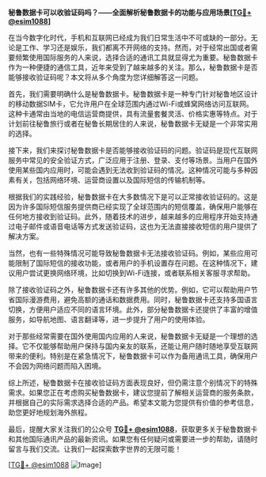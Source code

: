 **秘鲁数据卡可以收验证码吗？——全面解析秘鲁数据卡的功能与应用场景[[TG💪+ @esim1088](https://t.me/s/esim1088)]**

在当今数字化时代，手机和互联网已经成为我们日常生活中不可或缺的一部分。无论是工作、学习还是娱乐，我们都离不开网络的支持。然而，对于经常出国或者需要频繁使用国际服务的人来说，选择合适的通讯工具就显得尤为重要。秘鲁数据卡作为一种便捷的通信工具，近年来受到了越来越多的关注。那么，秘鲁数据卡是否能够接收验证码呢？本文将从多个角度为您详细解答这一问题。

首先，我们需要明确什么是秘鲁数据卡。秘鲁数据卡是一种专门针对秘鲁地区设计的移动数据SIM卡，它允许用户在全球范围内通过Wi-Fi或蜂窝网络访问互联网。这种卡通常由当地的电信运营商提供，具有流量套餐灵活、价格实惠等特点。对于计划前往秘鲁旅行或者在秘鲁长期居住的人来说，秘鲁数据卡无疑是一个非常实用的选择。

接下来，我们来探讨秘鲁数据卡是否能够接收验证码的问题。验证码是现代互联网服务中常见的安全验证方式，广泛应用于注册、登录、支付等场景。当用户在国外使用某些国内应用时，可能会遇到无法收到验证码的情况。这种情况可能与多种因素有关，包括网络环境、运营商设置以及国际短信的传输机制等。

根据我们的实践经验，秘鲁数据卡在大多数情况下是可以正常接收验证码的。这是因为许多国际短信服务提供商已经实现了全球范围内的短信覆盖，确保用户能够在任何地方接收到验证码。此外，随着技术的进步，越来越多的应用程序开始支持通过电子邮件或语音电话等方式发送验证码，这也为无法直接接收短信的用户提供了解决方案。

当然，也有一些特殊情况可能导致秘鲁数据卡无法接收验证码。例如，某些应用可能限制了国际短信的接收功能，或者用户的手机设置存在问题。在这种情况下，建议用户尝试更换网络环境，比如切换到Wi-Fi连接，或者联系相关客服寻求帮助。

除了接收验证码之外，秘鲁数据卡还有许多其他的优势。例如，它可以帮助用户节省国际漫游费用，避免高额的通话和数据费用。同时，秘鲁数据卡还支持多国语言切换，方便用户适应不同的语言环境。此外，部分秘鲁数据卡还提供了丰富的增值服务，如导航地图、语言翻译等，进一步提升了用户的使用体验。

对于那些经常需要在国外使用国内应用的人来说，秘鲁数据卡无疑是一个理想的选择。它不仅能够帮助用户保持与国内亲友的联系，还能让用户随时随地享受互联网带来的便利。特别是在紧急情况下，秘鲁数据卡可以作为备用通讯工具，确保用户不会因为网络问题而陷入困境。

综上所述，秘鲁数据卡在接收验证码方面表现良好，但仍需注意个别情况下的特殊需求。如果您正在考虑购买秘鲁数据卡，建议您提前了解相关运营商的服务条款，并根据自己的实际需求选择合适的产品。希望本文能为您提供有价值的参考信息，助您更好地规划海外旅程。

最后，提醒大家关注我们的公众号 **[TG💪+ @esim1088](https://t.me/s/esim1088)**，获取更多关于秘鲁数据卡和其他国际通讯产品的最新资讯。如果您有任何疑问或需要进一步的帮助，请随时留言与我们交流。让我们一起探索数字世界的无限可能！

[[TG💪+ @esim1088](https://t.me/s/esim1088) ![Image](https://i.postimg.cc/4NQfJmqS/Snipaste-2025-05-13-00-14-12.png)]